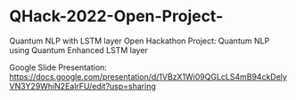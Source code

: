 # QHack-2022-Open-Project-
Quantum NLP with LSTM layer
Open Hackathon Project: Quantum NLP using Quantum Enhanced LSTM layer

Google Slide Presentation: https://docs.google.com/presentation/d/1VBzX1Wi09QGLcLS4mB94ckDelyVN3Y29WhiN2EalrFU/edit?usp=sharing

